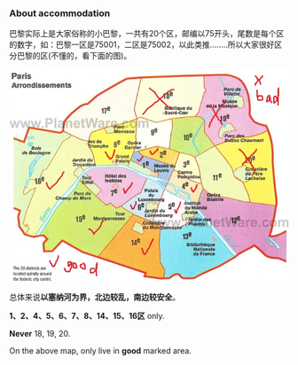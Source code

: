 ### About accommodation


巴黎实际上是大家俗称的小巴黎，一共有20个区，邮编以75开头，尾数是每个区的数字，如：巴黎一区是75001，二区是75002，以此类推........所以大家很好区分巴黎的区(不懂的，看下面的图)。 

![paris province](img/paris_province.jpg)

总体来说**以塞纳河为界，北边较乱，南边较安全**。

**1、2、4、5、6、7、8、14、15、16区** only.

**Never** 18, 19, 20.

On the above map, only live in **good** marked area.



